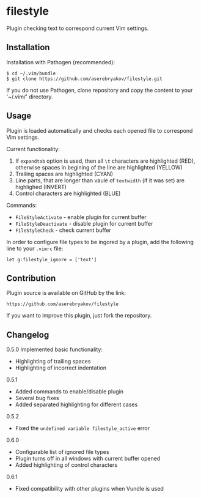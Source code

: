 filestyle
=========

Plugin checking text to correspond current Vim settings.

Installation
------------

Installation with Pathogen (recommended):

    $ cd ~/.vim/bundle
    $ git clone https://github.com/aserebryakov/filestyle.git

If you do not use Pathogen, clone repository and copy the content to
your '~/.vim/' directory.


Usage
-----

Plugin is loaded automatically and checks each opened file to correspond
Vim settings.

Current functionality:

1. If `expandtab` option is used, then all `\t` characters are highlighted (RED),
   otherwise spaces in begining of the line are highlighted (YELLOW)
2. Trailing spaces are highlighted (CYAN)
3. Line parts, that are longer than vaule of `textwidth` (if it was set)
   are highlighed (INVERT)
4. Control characters are highlighted (BLUE)

Commands:

  * `FileStyleActivate`   - enable plugin for current buffer
  * `FileStyleDeactivate` - disable plugin for current buffer
  * `FileStyleCheck`      - check current buffer

In order to configure file types to be ingored by a plugin, add the
following line to your `.vimrc` file:

    let g:filestyle_ignore = ['text']


Contribution
------------

Plugin source is available on GitHub by the link:

    https://github.com/aserebryakov/filestyle

If you want to improve this plugin, just fork the repository.


Changelog
---------

0.5.0 Implemented basic functionality:

* Highlighting of trailing spaces
* Highlighting of incorrect indentation

0.5.1

* Added commands to enable/disable plugin
* Several bug fixes
* Added separated highlighting for different cases

0.5.2

* Fixed the `undefined variable filestyle_active` error

0.6.0

* Configurable list of ignored file types
* Plugin turns off in all windows with current buffer opened
* Added highlighting of control characters

0.6.1

* Fixed compatibility with other plugins when Vundle is used
